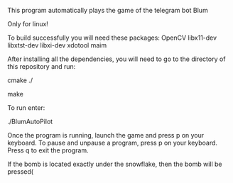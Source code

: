 This program automatically plays the game of the telegram bot Blum

Only for linux!

To build successfully you will need these packages:
OpenCV
libx11-dev
libxtst-dev
libxi-dev
xdotool
maim

After installing all the dependencies, you will need to go to the directory of this repository and run:

cmake ./

make

To run enter:

./BlumAutoPilot


Once the program is running, launch the game and press p on your keyboard. To pause and unpause a program, press p on your keyboard. Press q to exit the program.

If the bomb is located exactly under the snowflake, then the bomb will be pressed(
